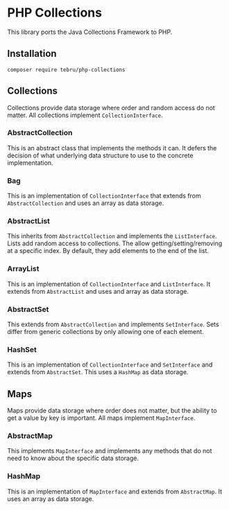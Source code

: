 PHP Collections
===============

This library ports the Java Collections Framework to PHP.

Installation
------------

    composer require tebru/php-collections

Collections
-----------

Collections provide data storage where order and random access do not
matter.  All collections implement `CollectionInterface`.
  
### AbstractCollection

This is an abstract class that implements the methods it can.  It defers the
decision of what underlying data structure to use to the concrete implementation.

### Bag

This is an implementation of `CollectionInterface` that extends from
`AbstractCollection` and uses an array as data storage.

### AbstractList

This inherits from `AbstractCollection` and implements the `ListInterface`.
Lists add random access to collections.  The allow getting/setting/removing
at a specific index.  By default, they add elements to the end of the list.

### ArrayList

This is an implementation of `CollectionInterface` and `ListInterface`.
It extends from `AbstractList` and uses and array as data storage.

### AbstractSet

This extends from `AbstractCollection` and implements `SetInterface`. Sets
differ from generic collections by only allowing one of each element.

### HashSet

This is an implementation of `CollectionInterface` and `SetInterface` and
extends from `AbstractSet`.  This uses a `HashMap` as data storage.

Maps
----

Maps provide data storage where order does not matter, but the ability to
get a value by key is important.  All maps implement `MapInterface`.

### AbstractMap

This implements `MapInterface` and implements any methods that do not
need to know about the specific data storage.

### HashMap

This is an implementation of `MapInterface` and extends from
`AbstractMap`.  It uses an array as data storage.
